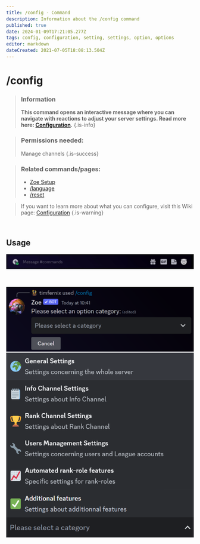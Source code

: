 ```yaml
---
title: /config - Command
description: Information about the /config command
published: true
date: 2024-01-09T17:21:05.277Z
tags: config, configuration, setting, settings, option, options
editor: markdown
dateCreated: 2021-07-05T18:08:13.504Z
---
```


# /config

>### Information
>**This command opens an interactive message where you can navigate with reactions to adjust your server settings. Read more here: [Configuration](/de/Zoe-Configuration/).**
>{.is-info}

>### Permissions needed:
>Manage channels
>{.is-success}

>### Related commands/pages:
>-   [Zoe Setup](/de/setup/)
>-   [/language](/de/commands/important/language/)
>-   [/reset](/de/commands/important/reset/)

>If you want to learn more about what you can configure, visit this Wiki page: [Configuration](/de/Zoe-Configuration/)
>{.is-warning}

<br>

## Usage

![en_config_command.gif](/en_/en_config_command.gif)

<br>


![en_config_1.png](/en_/en_config_1.png)
![configuration_choices.png](/configuration_choices.png)